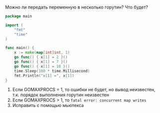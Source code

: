 Можно ли передать переменную в несколько горутин? Что будет?
```go
package main

import (
	"fmt"
	"time"
)

func main() {
	x := make(map[int]int, 1)
	go func() { x[1] = 2 }()
	go func() { x[1] = 7 }()
	go func() { x[1] = 10 }()
	time.Sleep(100 * time.Millisecond)
	fmt.Println("x[1] =", x[1])
}
```

1. Если GOMAXPROCS = 1, то ошибки не будет, но вывод неизвестен, т.к. порядок выполнения горутин неизвестен
2. Если GOMAXPROCS > 1, то `fatal error: concurrent map writes`
3. Исправить с помощью мьютекса